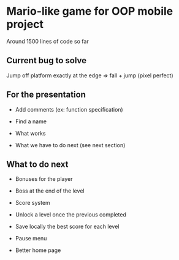 # Mario-like game for OOP mobile project

Around 1500 lines of code so far

## Current bug to solve

Jump off platform exactly at the edge => fall + jump (pixel perfect)

## For the presentation

- Add comments (ex: function specification)

- Find a name

- What works

- What we have to do next (see next section)

## What to do next

- Bonuses for the player

- Boss at the end of the level

- Score system

- Unlock a level once the previous completed

- Save locally the best score for each level

- Pause menu

- Better home page
